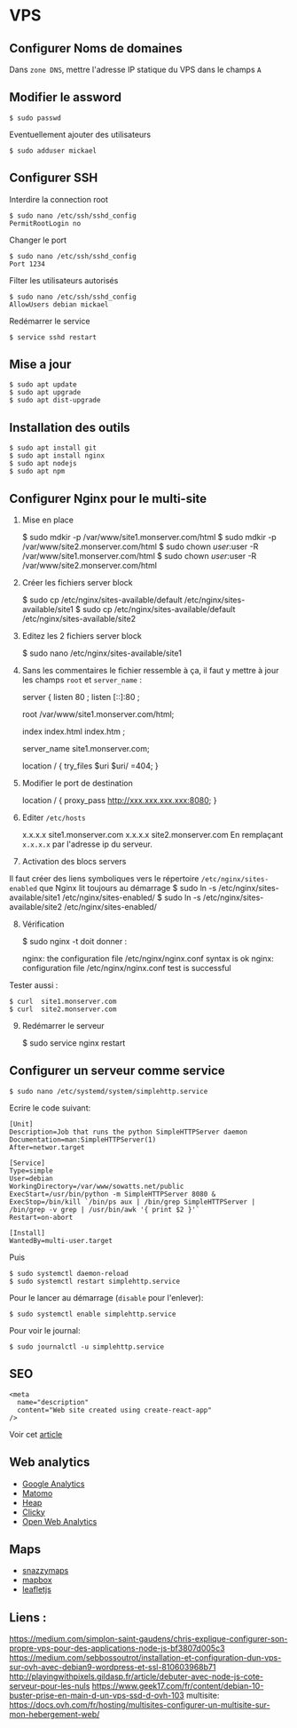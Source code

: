 # VPS

## Configurer Noms de domaines
Dans `zone DNS`, mettre l'adresse IP statique du VPS dans le champs `A`

## Modifier le assword

    $ sudo passwd

Eventuellement ajouter des utilisateurs

    $ sudo adduser mickael

## Configurer SSH
Interdire la connection root

    $ sudo nano /etc/ssh/sshd_config
    PermitRootLogin no

Changer le port

    $ sudo nano /etc/ssh/sshd_config
    Port 1234

Filter les utilisateurs autorisés

    $ sudo nano /etc/ssh/sshd_config
    AllowUsers debian mickael

Redémarrer le service

    $ service sshd restart

## Mise a jour

    $ sudo apt update
    $ sudo apt upgrade
    $ sudo apt dist-upgrade

## Installation des outils

    $ sudo apt install git
    $ sudo apt install nginx
    $ sudo apt nodejs
    $ sudo apt npm


## Configurer Nginx pour le multi-site
1. Mise en place

    $ sudo mdkir -p /var/www/site1.monserver.com/html 
    $ sudo mdkir -p /var/www/site2.monserver.com/html
    $ sudo chown  $user:$user -R /var/www/site1.monserver.com/html
    $ sudo chown  $user:$user -R /var/www/site2.monserver.com/html

2. Créer les fichiers server block

    $ sudo cp /etc/nginx/sites-available/default  /etc/nginx/sites-available/site1
    $ sudo cp /etc/nginx/sites-available/default  /etc/nginx/sites-available/site2

3. Editez les 2 fichiers server block

    $ sudo nano /etc/nginx/sites-available/site1

4. Sans les commentaires le fichier ressemble à ça, il faut y mettre à jour les champs `root` et `server_name` :

    server {
    listen 80 ;
    listen [::]:80 ;

    root /var/www/site1.monserver.com/html;

    index index.html index.htm ;

    server_name site1.monserver.com;

    location / {
    try_files $uri $uri/ =404;
    }

5. Modifier le port de destination 

    location / {
    proxy_pass http://xxx.xxx.xxx.xxx:8080;
    }

6. Editer `/etc/hosts`

    x.x.x.x         site1.monserver.com
    x.x.x.x         site2.monserver.com
En remplaçant `x.x.x.x` par l'adresse ip du serveur.

7. Activation des blocs servers

Il faut créer des liens symboliques vers le répertoire `/etc/nginx/sites-enabled` que Nginx lit toujours au démarrage
    $ sudo ln -s /etc/nginx/sites-available/site1 /etc/nginx/sites-enabled/
    $ sudo ln -s /etc/nginx/sites-available/site2 /etc/nginx/sites-enabled/

8. Vérification

    $ sudo nginx -t
 doit donner :

    nginx: the configuration file /etc/nginx/nginx.conf syntax is ok
    nginx: configuration file /etc/nginx/nginx.conf test is successful

Tester aussi :

    $ curl  site1.monserver.com
    $ curl  site2.monserver.com

9. Redémarrer le serveur

    $ sudo service nginx restart

## Configurer un serveur comme service

    $ sudo nano /etc/systemd/system/simplehttp.service

Ecrire le code suivant:

    [Unit]
    Description=Job that runs the python SimpleHTTPServer daemon
    Documentation=man:SimpleHTTPServer(1)
    After=networ.target

    [Service]
    Type=simple
    User=debian
    WorkingDirectory=/var/www/sowatts.net/public
    ExecStart=/usr/bin/python -m SimpleHTTPServer 8080 &
    ExecStop=/bin/kill `/bin/ps aux | /bin/grep SimpleHTTPServer | /bin/grep -v grep | /usr/bin/awk '{ print $2 }'`
    Restart=on-abort

    [Install]
    WantedBy=multi-user.target

Puis 

    $ sudo systemctl daemon-reload
    $ sudo systemctl restart simplehttp.service

Pour le lancer au démarrage (`disable` pour l'enlever):

    $ sudo systemctl enable simplehttp.service

Pour voir le journal:

    $ sudo journalctl -u simplehttp.service

## SEO

    <meta
      name="description"
      content="Web site created using create-react-app"
    />

Voir cet [article](https://www.seo.fr/definition/seo-definition)

## Web analytics

* [Google Analytics](https://analytics.google.com/analytics/web/provision/#/provision)
* [Matomo](https://matomo.org)
* [Heap](https://heapanalytics.com/)
* [Clicky](https://clicky.com/)
* [Open Web Analytics](http://www.openwebanalytics.com/)

## Maps

* [snazzymaps](https://snazzymaps.com)
* [mapbox](https://www.mapbox.com/)
* [leafletjs](http://leafletjs.com/)

## Liens :
https://medium.com/simplon-saint-gaudens/chris-explique-configurer-son-propre-vps-pour-des-applications-node-js-bf3807d005c3
https://medium.com/sebbossoutrot/installation-et-configuration-dun-vps-sur-ovh-avec-debian9-wordpress-et-ssl-810603968b71
http://playingwithpixels.gildasp.fr/article/debuter-avec-node-js-cote-serveur-pour-les-nuls
https://www.geek17.com/fr/content/debian-10-buster-prise-en-main-d-un-vps-ssd-d-ovh-103
multisite: https://docs.ovh.com/fr/hosting/multisites-configurer-un-multisite-sur-mon-hebergement-web/


